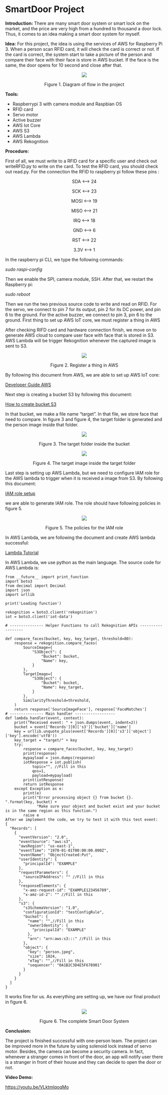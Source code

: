 <h1>SmartDoor Project</h1> 
<p><strong>Introduction:</strong> There are many smart door system or smart lock on the market, and the price are very high from a hundred to thousand a door lock. Thus, it comes to an idea making a smart door system for myself.</p>
<p><strong>Idea:</strong> For this project, the idea is using the services of AWS for Raspberry Pi 3. When a person scan RFID card, it will check the card is correct or not. If the card is correct, the system start to take a picture of the person and compare their face with their face is store in AWS bucket. If the face is the same, the door opens for 10 second and close after that.
</p>
<div align="center"> <!-- Block parent element -->
      <img src="./OverallPic.png">
      <p>Figure 1. Diagram of flow in the project</p>
</div>
<p><strong>Tools:</strong></p>	
	<ul>
		<li>Raspberrypi 3 with camera module and Raspbian OS</li>
		<li>RFID card</li>
		<li>Servo motor</li>
		<li>Active buzzer</li>
		<li>AWS Iot Core</li>
		<li>AWS S3</li>
		<li>AWS Lambda</li>
		<li>AWS Rekognition</li>
	</ul>
<p><strong>Procedure:</strong></p>
	<p>	First of all, we must write to a RFID card for a specific user and check out writeRFID.py to write on the card. To test the RFID card, you should check out read.py. For the connection the RFID to raspberry pi follow these pins :</p>
	<div align ="center">
<p>SDA <–> 24</p>
<p>SCK <–> 23</p>
<p>MOSI <–> 19</p>
<p>MISO <–> 21</p>
<p>IRQ <–> 18</p>
<p>GND <–> 6</p>
<p>RST <–> 22</p>
<p>3.3V <–> 1</p>
	</div>
<p>In the raspberry pi CLI, we type the following commands:</p>
	<p><i>sudo raspi-config</i></p>
<p>Then we enable the SPI, camera module, SSH. After that, we restart the Raspberry pi:</p>
	<p><i>sudo reboot</i></p>
<p>	Then we run the two previous source code to write and read on RFID.
For the servo, we connect to pin 7 for its output, pin 2 for its DC power, and pin 6 to the ground. For the active buzzer, we connect to pin 3, pin 6 to the ground. First thing to set up AWS IoT core, we must register a thing in AWS</p>

<p>	After checking RIFD card and hardware connection finish, we move on to generate AWS cloud to compare user face with face that is stored in S3. AWS Lambda will be trigger  Rekognition whenever the captured image is sent to S3.
</p>
<div align="center">
	<img src="./SetupRas.png">
	<p>Figure 2. Register a thing in AWS</p>
</div>
<p>By following this document from AWS, we are able to set up AWS IoT core: </p>
<a href="https://docs.aws.amazon.com/iot/latest/developerguide/sdk-tutorials.html#iot-sdk-create-thing">Developer Guide AWS</a>
<p>Next step is creating a bucket S3 by following this document:</p>
	<a href="https://docs.aws.amazon.com/quickstarts/latest/s3backup/step-1-create-bucket.html">How to create bucket S3</a>
<p>In that bucket, we make a file name “target”. In that file, we store face that need to compare. In figure 3 and figure 4, the target folder is generated and the person image inside that folder.</p>
<div align ="center">
	<img src="./s3_1.png">
	<p>Figure 3. The target folder inside the bucket</p>
	<img src="./s3_2.png">
	<p>Figure 4. The target image inside the target folder</p>
</div>
<p>Last step is setting up AWS Lambda, but we need to configure IAM role for the AWS lambda to trigger when it is received a image from S3. By following this document:</p>

<a href="https://docs.aws.amazon.com/IAM/latest/UserGuide/id_roles.html">IAM role setup</a>
<p>we are able to generate IAM role. The role should have following policies in figure 5.
</p>
<div align ="center">
	<img src="./IAMrole.png">
	<p>Figure 5. The policies for the IAM role
</p>
</div>
	<p>In AWS Lambda, we are following the document and create AWS lambda successful:</p>
	<a href="https://docs.aws.amazon.com/lambda/latest/dg/getting-started.html">Lambda Tutorial</a>
<p>In AWS Lambda, we use python as the main language. The source code for AWS Lambda is:</p>

```
from __future__ import print_function
import boto3
from decimal import Decimal
import json
import urllib

print('Loading function')

rekognition = boto3.client('rekognition')
iot = boto3.client('iot-data')

# --------------- Helper Functions to call Rekognition APIs ------------------

def compare_faces(bucket, key, key_target, threshold=80):
	response = rekognition.compare_faces(
	    SourceImage={
			"S3Object": {
				"Bucket": bucket,
				"Name": key,
			}
		},
		TargetImage={
			"S3Object": {
				"Bucket": bucket,
				"Name": key_target,
			}
		},
	    SimilarityThreshold=threshold,
	)
	return response['SourceImageFace'], response['FaceMatches']
# --------------- Main handler ------------------
def lambda_handler(event, context):
    print("Received event: " + json.dumps(event, indent=2))
    bucket = event['Records'][0]['s3']['bucket']['name']
    key = urllib.unquote_plus(event['Records'][0]['s3']['object']['key'].encode('utf8'))
    key_target = "target/" + key
    try:
        response = compare_faces(bucket, key, key_target)
        print(response)
        mypayload = json.dumps(response)
        iotResponse = iot.publish(
            topic="", //Fill in this
            qos=1,
            payload=mypayload)
        print(iotResponse)
        return iotResponse
    except Exception as e:
        print(e)
        print("Error processing object {} from bucket {}. ".format(key, bucket) +
              "Make sure your object and bucket exist and your bucket is in the same region as this function.")
        raise e
After we implement the code, we try to test it with this test event:
{
  "Records": [
    {
      "eventVersion": "2.0",
      "eventSource": "aws:s3",
      "awsRegion": "us-east-1",
      "eventTime": "1970-01-01T00:00:00.000Z",
      "eventName": "ObjectCreated:Put",
      "userIdentity": {
        "principalId": "EXAMPLE"
      },
      "requestParameters": {
        "sourceIPAddress": "" //Fill in this
      },
      "responseElements": {
        "x-amz-request-id": "EXAMPLE123456789",
        "x-amz-id-2": "" //Fill in this
      },
      "s3": {
        "s3SchemaVersion": "1.0",
        "configurationId": "testConfigRule",
        "bucket": {
          "name": "",//Fill in this
          "ownerIdentity": {
            "principalId": "EXAMPLE"
          },
          "arn": "arn:aws:s3:::" //Fill in this
        },
        "object": {
          "key": "person.jpeg",
          "size": 1024,
          "eTag": "",//Fill in this
          "sequencer": "0A1B2C3D4E5F678901"
        }
      }
    }
  ]
}
```
<p>It works fine for us. As everything are setting up, we have our final product in figure 6.
</p>
<div align ="center">
	<img src="./FinalProduct.png">
	<p>Figure 6. The complete Smart Door System</p>
</div>
<p><strong>Conclusion:</strong></p>
<p>The project is finished successful with one-person team. The project can be improved more in the future by using solenoid lock instead of servo motor. Besides, the camera can become a security camera. In fact, whenever a stranger comes in front of the door, an app will notify user there is a stranger in front of their house and they can decide to open the door or not.</p>
<p><strong>Video Demo:</strong></p>
<a href="https://youtu.be/VLktmlqoqMo">https://youtu.be/VLktmlqoqMo</a>
	
	
	
	
